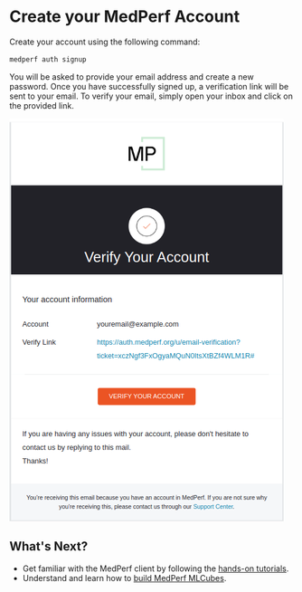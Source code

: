 # Create your MedPerf Account

Create your account using the following command:

```bash
medperf auth signup
```

You will be asked to provide your email address and create a new password. Once you have successfully signed up, a verification link will be sent to your email. To verify your email, simply open your inbox and click on the provided link.

![Email Verification](../assets/email_verif.png)

## What's Next?

- Get familiar with the MedPerf client by following the [hands-on tutorials](tutorials_overview.md).
- Understand and learn how to [build MedPerf MLCubes](../mlcubes/mlcubes.md).
